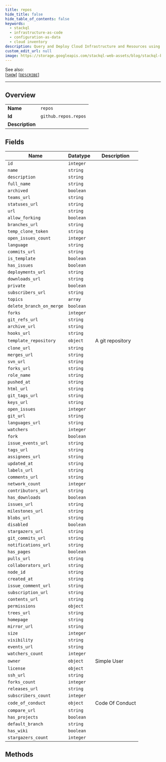```yaml
---
title: repos
hide_title: false
hide_table_of_contents: false
keywords:
  - stackql
  - infrastructure-as-code
  - configuration-as-data
  - cloud inventory
description: Query and Deploy Cloud Infrastructure and Resources using SQL
custom_edit_url: null
image: https://storage.googleapis.com/stackql-web-assets/blog/stackql-blog-post-featured-image.png
---
```

  
    
See also:   
[[` SHOW `]](/docs/language-spec/show) [[` DESCRIBE `]](/docs/language-spec/describe)  
* * * 
## Overview
<table><tbody>
<tr><td><b>Name</b></td><td><code>repos</code></td></tr>
<tr><td><b>Id</b></td><td><code>github.repos.repos</code></td></tr>
<tr><td><b>Description</b></td><td></td></tr>
</tbody></table>

## Fields
| Name | Datatype | Description |
| ---- | -------- | ----------- |
| `id` | `integer` |  |
| `name` | `string` |  |
| `description` | `string` |  |
| `full_name` | `string` |  |
| `archived` | `boolean` |  |
| `teams_url` | `string` |  |
| `statuses_url` | `string` |  |
| `url` | `string` |  |
| `allow_forking` | `boolean` |  |
| `branches_url` | `string` |  |
| `temp_clone_token` | `string` |  |
| `open_issues_count` | `integer` |  |
| `language` | `string` |  |
| `commits_url` | `string` |  |
| `is_template` | `boolean` |  |
| `has_issues` | `boolean` |  |
| `deployments_url` | `string` |  |
| `downloads_url` | `string` |  |
| `private` | `boolean` |  |
| `subscribers_url` | `string` |  |
| `topics` | `array` |  |
| `delete_branch_on_merge` | `boolean` |  |
| `forks` | `integer` |  |
| `git_refs_url` | `string` |  |
| `archive_url` | `string` |  |
| `hooks_url` | `string` |  |
| `template_repository` | `object` | A git repository |
| `clone_url` | `string` |  |
| `merges_url` | `string` |  |
| `svn_url` | `string` |  |
| `forks_url` | `string` |  |
| `role_name` | `string` |  |
| `pushed_at` | `string` |  |
| `html_url` | `string` |  |
| `git_tags_url` | `string` |  |
| `keys_url` | `string` |  |
| `open_issues` | `integer` |  |
| `git_url` | `string` |  |
| `languages_url` | `string` |  |
| `watchers` | `integer` |  |
| `fork` | `boolean` |  |
| `issue_events_url` | `string` |  |
| `tags_url` | `string` |  |
| `assignees_url` | `string` |  |
| `updated_at` | `string` |  |
| `labels_url` | `string` |  |
| `comments_url` | `string` |  |
| `network_count` | `integer` |  |
| `contributors_url` | `string` |  |
| `has_downloads` | `boolean` |  |
| `issues_url` | `string` |  |
| `milestones_url` | `string` |  |
| `blobs_url` | `string` |  |
| `disabled` | `boolean` |  |
| `stargazers_url` | `string` |  |
| `git_commits_url` | `string` |  |
| `notifications_url` | `string` |  |
| `has_pages` | `boolean` |  |
| `pulls_url` | `string` |  |
| `collaborators_url` | `string` |  |
| `node_id` | `string` |  |
| `created_at` | `string` |  |
| `issue_comment_url` | `string` |  |
| `subscription_url` | `string` |  |
| `contents_url` | `string` |  |
| `permissions` | `object` |  |
| `trees_url` | `string` |  |
| `homepage` | `string` |  |
| `mirror_url` | `string` |  |
| `size` | `integer` |  |
| `visibility` | `string` |  |
| `events_url` | `string` |  |
| `watchers_count` | `integer` |  |
| `owner` | `object` | Simple User |
| `license` | `object` |  |
| `ssh_url` | `string` |  |
| `forks_count` | `integer` |  |
| `releases_url` | `string` |  |
| `subscribers_count` | `integer` |  |
| `code_of_conduct` | `object` | Code Of Conduct |
| `compare_url` | `string` |  |
| `has_projects` | `boolean` |  |
| `default_branch` | `string` |  |
| `has_wiki` | `boolean` |  |
| `stargazers_count` | `integer` |  |
## Methods
